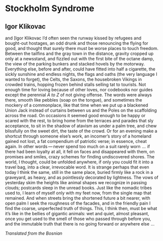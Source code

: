 # Stockholm Syndrome
## Igor Klikovac
 and [Igor Klikovac
I’d often seen the runway kissed by refugees
and bought-out hostages, an odd drunk and those
renouncing the flying for good, and thought
that surely there must be worse places to touch
freedom. Between the tailfins and the gray town
in the distance, gravity cropped up only at a newsstand,
and fizzled out with the first bite of the octane damp,
the view of the parking bunkers and stacked hovels
by the motorway. Everything else, before and after,
could have fitted into half a cigarette, the sickly sunshine
and endless nights, the flags and oaths (the very language
I wanted to forget), the Celts, the Saxons, the housebroken
Vikings in crowded trains, hopping frozen behind stalls
selling tat to tourists. Not enough time for loving because of
other loves, nor codebooks nor guides except the perennial
 _A to Z_ of not giving offense. The words were always there,
smooth like pebbles (soap on the tongue), and sometimes
the mockery of a commonplace, like that time when we put
up a blackened Union Jack instead of curtains between us
and the Poles on the scaffolding across the road.
On occasions it seemed good enough to be happy or scared
with the rest, to bring home from the terraces and parades
that sly acceptance, to sit in the shadow of atavism as under
a palm tree, and chew blissfully on the sweet dirt, the taste
of the crowd. Or for an evening make a shortcut through
someone else’s work, an incomer’s story of a homeland
gained not lost, a fat compendium of patriotic verse;
in essence, cheat again. In other words — never spend
too much on a suit rarely worn    ...    if there had been
loyalty at all, it fell on faces and disappeared with them,
on promises and smiles, crazy schemes for finding
undiscovered shores. The world, I thought, could be unfolded
anywhere, if only you could fit it into a travel bag, into a clear,
irrevocable word. It is strange perhaps that even today
I think the same, still in the same place, buried firmly
like a rock in a graveyard, as heavy, and as pointlessly
decorated by lightness. The vows of yesterday skim
the heights like animal shapes we recognize in passing
clouds; postcards sleep in the unread books. Just like
the nomadic tribes used to, I learn of myself only
with my feet now, from the single map that remained.
And when streets bring the shortened future a bit nearer,
with open palm I seek the roughness of the facades,
and in the friendly pain I find the coarse, unperfected
truth of things. This, I think then, must be what it’s like
in the bellies of gigantic animals: wet and quiet, almost
pleasant, once you get used to the smell of those who
passed through before you, and the immutable truth
that there is no going forward or anywhere else    ...

_Translated from the Bosnian_